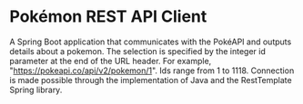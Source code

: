 # Pokémon REST API Client

A Spring Boot application that communicates with the PokéAPI and outputs details about a pokemon. The selection is specified by the integer id parameter at the end of the URL header. For example, "https://pokeapi.co/api/v2/pokemon/1". Ids range from 1 to 1118. Connection is made possible through the implementation of Java and the RestTemplate Spring library.
